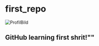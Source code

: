 # first_repo

![ProfilBild](/first_repo/img/Cartoonfilter8.jpg)
## GitHub learning first shrit!""




